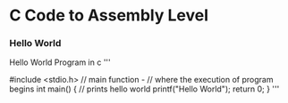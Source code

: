 # C Code to Assembly Level
### Hello World
Hello World Program in c
'''

#include <stdio.h>
// main function -
// where the execution of program begins
int main()
{
// prints hello world
printf("Hello World");
return 0;
}
'''
